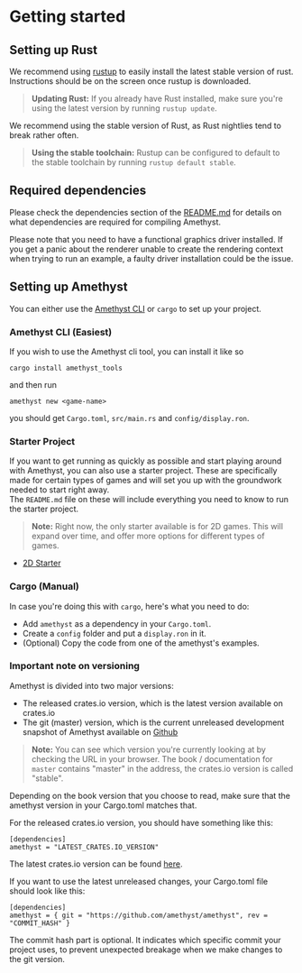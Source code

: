 # Getting started

## Setting up Rust

We recommend using [rustup][ru] to easily install the latest stable version of rust.
Instructions should be on the screen once rustup is downloaded.

[ru]: https://rustup.rs

> **Updating Rust:** If you already have Rust installed, make sure you're using the
  latest version by running `rustup update`.

We recommend using the stable version of Rust, as Rust nightlies tend to break rather
often.

> **Using the stable toolchain:** Rustup can be configured to default to the stable
  toolchain by running `rustup default stable`.

## Required dependencies

Please check the dependencies section of the
[README.md](https://github.com/amethyst/amethyst/blob/master/README.md#dependencies)
for details on what dependencies are required for compiling Amethyst.

Please note that you need to have a functional graphics driver installed.
If you get a panic about the renderer unable to create the rendering context
when trying to run an example, a faulty driver installation could be the issue.

## Setting up Amethyst

You can either use the [Amethyst CLI][cl] or `cargo` to set up your project.

### Amethyst CLI (Easiest)

If you wish to use the Amethyst cli tool, you can install it like so

```norun
cargo install amethyst_tools
```

and then run

```norun
amethyst new <game-name>
```

you should get `Cargo.toml`, `src/main.rs` and `config/display.ron`.

### Starter Project

If you want to get running as quickly as possible and start playing around with Amethyst, you can also use a starter project. These are specifically made for certain types of games and will set you up with the groundwork needed to start right away.  
The `README.md` file on these will include everything you need to know to run the starter project.

> **Note:** Right now, the only starter available is for 2D games. This will expand over time, and offer more options for different types of games.

* [2D Starter](https://github.com/amethyst/amethyst-starter-2d)

### Cargo (Manual)

In case you're doing this with `cargo`, here's what you need to do:

* Add `amethyst` as a dependency in your `Cargo.toml`.
* Create a `config` folder and put a `display.ron` in it.
* (Optional) Copy the code from one of the amethyst's examples.

### Important note on versioning

Amethyst is divided into two major versions:

* The released crates.io version, which is the latest version available on crates.io
* The git (master) version, which is the current unreleased development snapshot of Amethyst available on [Github][agit]

> **Note:** You can see which version you're currently looking at by checking the URL
  in your browser. The book / documentation for `master` contains "master" in the address,
  the crates.io version is called "stable".

Depending on the book version that you choose to read, make sure that the amethyst version in your Cargo.toml matches that.

For the released crates.io version, you should have something like this:

```rust,ignore
[dependencies]
amethyst = "LATEST_CRATES.IO_VERSION"
```
The latest crates.io version can be found [here](https://crates.io/crates/amethyst).

If you want to use the latest unreleased changes, your Cargo.toml file should look like this:

```rust,ignore
[dependencies]
amethyst = { git = "https://github.com/amethyst/amethyst", rev = "COMMIT_HASH" }
```

The commit hash part is optional. It indicates which specific commit your project uses, to prevent unexpected breakage when we make changes to the git version.

[agit]: https://github.com/amethyst/amethyst
[cl]: https://github.com/amethyst/tools

